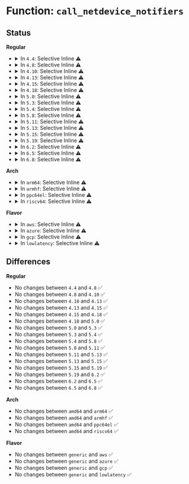 # Function: <code>call_netdevice_notifiers</code>

## Status
<b>Regular</b>
<ul>
<li>
<details>
<summary>In <code>4.4</code>: Selective Inline ⚠️</summary>

```c
int call_netdevice_notifiers(long unsigned int val, struct net_device *dev);
```

**Collision:** Unique Global

**Inline:** Selective

**Transformation:** False

**Instances:**

```
In net/core/dev.c (ffffffff817147f0)
Location: net/core/dev.c:1653
Inline: True
Inline callers:
  - net/core/dev.c:dev_set_mtu
  - net/core/dev.c:dev_set_mtu
  - net/core/dev.c:dev_set_mtu
  - net/core/dev.c:netdev_notify_peers
  - net/core/dev.c:__dev_close_many
  - net/core/dev.c:dev_close_many
  - net/core/dev.c:rollback_registered_many
  - net/core/dev.c:dev_change_name
  - net/core/dev.c:__dev_notify_flags
  - net/core/dev.c:__dev_notify_flags
  - net/core/dev.c:__dev_open
  - net/core/dev.c:netdev_change_features
  - net/core/dev.c:register_netdevice
  - net/core/dev.c:register_netdevice
  - net/core/dev.c:netdev_run_todo
  - net/core/dev.c:netdev_run_todo
  - net/core/dev.c:netdev_run_todo
Direct callers:
  - net/core/dev_addr_lists.c:dev_addr_add
  - net/core/dev_addr_lists.c:dev_addr_del
  - net/core/rtnetlink.c:do_setlink
  - net/core/dev_ioctl.c:dev_ifsioc
```
**Symbols:**

```
ffffffff817147f0-ffffffff8171482b: call_netdevice_notifiers (STB_GLOBAL)
```
</details>
</li>
<li>
<details>
<summary>In <code>4.8</code>: Selective Inline ⚠️</summary>

```c
int call_netdevice_notifiers(long unsigned int val, struct net_device *dev);
```

**Collision:** Unique Global

**Inline:** Selective

**Transformation:** False

**Instances:**

```
In net/core/dev.c (ffffffff817877a2)
Location: net/core/dev.c:1657
Inline: True
Inline callers:
  - net/core/dev.c:netdev_run_todo
  - net/core/dev.c:netdev_run_todo
  - net/core/dev.c:netdev_run_todo
  - net/core/dev.c:register_netdevice
  - net/core/dev.c:register_netdevice
  - net/core/dev.c:netdev_change_features
  - net/core/dev.c:rollback_registered_many
  - net/core/dev.c:dev_set_mtu
  - net/core/dev.c:dev_set_mtu
  - net/core/dev.c:dev_set_mtu
  - net/core/dev.c:__dev_notify_flags
  - net/core/dev.c:__dev_notify_flags
  - net/core/dev.c:dev_close_many
  - net/core/dev.c:__dev_close_many
  - net/core/dev.c:__dev_open
  - net/core/dev.c:netdev_notify_peers
  - net/core/dev.c:dev_change_name
Direct callers:
  - net/core/dev_addr_lists.c:dev_addr_del
  - net/core/dev_addr_lists.c:dev_addr_add
  - net/core/rtnetlink.c:do_setlink
  - net/core/rtnetlink.c:do_setlink
  - net/core/dev_ioctl.c:dev_ifsioc
  - net/core/net-sysfs.c:change_tx_queue_len
```
**Symbols:**

```
ffffffff8177c780-ffffffff8177c7bb: call_netdevice_notifiers (STB_GLOBAL)
```
</details>
</li>
<li>
<details>
<summary>In <code>4.10</code>: Selective Inline ⚠️</summary>

```c
int call_netdevice_notifiers(long unsigned int val, struct net_device *dev);
```

**Collision:** Unique Global

**Inline:** Selective

**Transformation:** False

**Instances:**

```
In net/core/dev.c (ffffffff817b4d62)
Location: net/core/dev.c:1656
Inline: True
Inline callers:
  - net/core/dev.c:netdev_run_todo
  - net/core/dev.c:netdev_run_todo
  - net/core/dev.c:netdev_run_todo
  - net/core/dev.c:register_netdevice
  - net/core/dev.c:register_netdevice
  - net/core/dev.c:netdev_change_features
  - net/core/dev.c:rollback_registered_many
  - net/core/dev.c:dev_set_mtu
  - net/core/dev.c:dev_set_mtu
  - net/core/dev.c:dev_set_mtu
  - net/core/dev.c:__dev_notify_flags
  - net/core/dev.c:__dev_notify_flags
  - net/core/dev.c:dev_close_many
  - net/core/dev.c:__dev_close_many
  - net/core/dev.c:__dev_open
  - net/core/dev.c:netdev_notify_peers
  - net/core/dev.c:dev_change_name
Direct callers:
  - net/core/dev_addr_lists.c:dev_addr_del
  - net/core/dev_addr_lists.c:dev_addr_add
  - net/core/rtnetlink.c:do_setlink
  - net/core/rtnetlink.c:do_setlink
  - net/core/dev_ioctl.c:dev_ifsioc
  - net/core/net-sysfs.c:change_tx_queue_len
```
**Symbols:**

```
ffffffff817a9ef0-ffffffff817a9f2b: call_netdevice_notifiers (STB_GLOBAL)
```
</details>
</li>
<li>
<details>
<summary>In <code>4.13</code>: Selective Inline ⚠️</summary>

```c
int call_netdevice_notifiers(long unsigned int val, struct net_device *dev);
```

**Collision:** Unique Global

**Inline:** Selective

**Transformation:** False

**Instances:**

```
In net/core/dev.c (ffffffff817d38f7)
Location: net/core/dev.c:1690
Inline: True
Inline callers:
  - net/core/dev.c:netdev_run_todo
  - net/core/dev.c:netdev_run_todo
  - net/core/dev.c:netdev_run_todo
  - net/core/dev.c:register_netdevice
  - net/core/dev.c:register_netdevice
  - net/core/dev.c:netdev_change_features
  - net/core/dev.c:rollback_registered_many
  - net/core/dev.c:dev_set_mtu
  - net/core/dev.c:dev_set_mtu
  - net/core/dev.c:dev_set_mtu
  - net/core/dev.c:__dev_notify_flags
  - net/core/dev.c:__dev_notify_flags
  - net/core/dev.c:dev_close_many
  - net/core/dev.c:__dev_close_many
  - net/core/dev.c:__dev_open
  - net/core/dev.c:netdev_notify_peers
  - net/core/dev.c:netdev_notify_peers
  - net/core/dev.c:dev_change_name
Direct callers:
  - net/core/dev_addr_lists.c:dev_addr_del
  - net/core/dev_addr_lists.c:dev_addr_add
  - net/core/rtnetlink.c:do_setlink
  - net/core/rtnetlink.c:do_setlink
  - net/core/dev_ioctl.c:dev_ifsioc
  - net/core/net-sysfs.c:change_tx_queue_len
```
**Symbols:**

```
ffffffff817c8540-ffffffff817c857b: call_netdevice_notifiers (STB_GLOBAL)
```
</details>
</li>
<li>
<details>
<summary>In <code>4.15</code>: Selective Inline ⚠️</summary>

```c
int call_netdevice_notifiers(long unsigned int val, struct net_device *dev);
```

**Collision:** Unique Global

**Inline:** Selective

**Transformation:** False

**Instances:**

```
In net/core/dev.c (ffffffff8184ddd0)
Location: net/core/dev.c:1703
Inline: True
Inline callers:
  - net/core/dev.c:netdev_run_todo
  - net/core/dev.c:netdev_run_todo
  - net/core/dev.c:netdev_run_todo
  - net/core/dev.c:register_netdevice
  - net/core/dev.c:register_netdevice
  - net/core/dev.c:netdev_change_features
  - net/core/dev.c:__netdev_update_features
  - net/core/dev.c:__netdev_update_features
  - net/core/dev.c:rollback_registered_many
  - net/core/dev.c:dev_set_mtu
  - net/core/dev.c:dev_set_mtu
  - net/core/dev.c:dev_set_mtu
  - net/core/dev.c:__dev_notify_flags
  - net/core/dev.c:__dev_notify_flags
  - net/core/dev.c:dev_close_many
  - net/core/dev.c:__dev_close_many
  - net/core/dev.c:__dev_open
  - net/core/dev.c:netdev_notify_peers
  - net/core/dev.c:netdev_notify_peers
  - net/core/dev.c:dev_change_name
Direct callers:
  - net/core/dev_addr_lists.c:dev_addr_del
  - net/core/dev_addr_lists.c:dev_addr_add
  - net/core/rtnetlink.c:do_setlink
  - net/core/rtnetlink.c:do_setlink
  - net/core/dev_ioctl.c:dev_ifsioc
  - net/core/dev_ioctl.c:dev_ifsioc
  - net/core/net-sysfs.c:change_tx_queue_len
```
**Symbols:**

```
ffffffff81842170-ffffffff818421b7: call_netdevice_notifiers (STB_GLOBAL)
```
</details>
</li>
<li>
<details>
<summary>In <code>4.18</code>: Selective Inline ⚠️</summary>

```c
int call_netdevice_notifiers(long unsigned int val, struct net_device *dev);
```

**Collision:** Unique Global

**Inline:** Selective

**Transformation:** False

**Instances:**

```
In net/core/dev.c (ffffffff8188fd7b)
Location: net/core/dev.c:1747
Inline: True
Inline callers:
  - net/core/dev.c:dev_change_net_namespace
  - net/core/dev.c:dev_change_net_namespace
  - net/core/dev.c:netdev_run_todo
  - net/core/dev.c:register_netdevice
  - net/core/dev.c:register_netdevice
  - net/core/dev.c:netdev_change_features
  - net/core/dev.c:__netdev_update_features
  - net/core/dev.c:__netdev_update_features
  - net/core/dev.c:__netdev_update_features
  - net/core/dev.c:__netdev_update_features
  - net/core/dev.c:__netdev_update_features
  - net/core/dev.c:__netdev_update_features
  - net/core/dev.c:rollback_registered_many
  - net/core/dev.c:dev_change_tx_queue_len
  - net/core/dev.c:dev_set_mtu
  - net/core/dev.c:dev_set_mtu
  - net/core/dev.c:dev_set_mtu
  - net/core/dev.c:__dev_notify_flags
  - net/core/dev.c:__dev_notify_flags
  - net/core/dev.c:dev_close_many
  - net/core/dev.c:__dev_close_many
  - net/core/dev.c:__dev_open
  - net/core/dev.c:netdev_notify_peers
  - net/core/dev.c:netdev_notify_peers
  - net/core/dev.c:dev_change_name
Direct callers:
  - net/core/dev_addr_lists.c:dev_addr_del
  - net/core/dev_addr_lists.c:dev_addr_add
  - net/core/rtnetlink.c:do_setlink
  - net/core/dev_ioctl.c:dev_ifsioc
```
**Symbols:**

```
ffffffff8188c580-ffffffff8188c5c7: call_netdevice_notifiers (STB_GLOBAL)
```
</details>
</li>
<li>
<details>
<summary>In <code>5.0</code>: Selective Inline ⚠️</summary>

```c
int call_netdevice_notifiers(long unsigned int val, struct net_device *dev);
```

**Collision:** Unique Global

**Inline:** Selective

**Transformation:** False

**Instances:**

```
In net/core/dev.c (ffffffff818b06e2)
Location: net/core/dev.c:1763
Inline: True
Inline callers:
  - net/core/dev.c:dev_change_net_namespace
  - net/core/dev.c:dev_change_net_namespace
  - net/core/dev.c:netdev_run_todo
  - net/core/dev.c:register_netdevice
  - net/core/dev.c:register_netdevice
  - net/core/dev.c:netdev_change_features
  - net/core/dev.c:__netdev_update_features
  - net/core/dev.c:__netdev_update_features
  - net/core/dev.c:__netdev_update_features
  - net/core/dev.c:__netdev_update_features
  - net/core/dev.c:__netdev_update_features
  - net/core/dev.c:__netdev_update_features
  - net/core/dev.c:rollback_registered_many
  - net/core/dev.c:dev_change_tx_queue_len
  - net/core/dev.c:dev_set_mtu_ext
  - net/core/dev.c:__dev_notify_flags
  - net/core/dev.c:__dev_notify_flags
  - net/core/dev.c:dev_close_many
  - net/core/dev.c:__dev_close_many
  - net/core/dev.c:netdev_notify_peers
  - net/core/dev.c:netdev_notify_peers
  - net/core/dev.c:dev_change_name
Direct callers:
  - net/core/dev_addr_lists.c:dev_addr_del
  - net/core/dev_addr_lists.c:dev_addr_add
  - net/core/rtnetlink.c:do_setlink
  - net/core/dev_ioctl.c:dev_ifsioc
```
**Symbols:**

```
ffffffff818ad760-ffffffff818ad7a7: call_netdevice_notifiers (STB_GLOBAL)
```
</details>
</li>
<li>
<details>
<summary>In <code>5.3</code>: Selective Inline ⚠️</summary>

```c
int call_netdevice_notifiers(long unsigned int val, struct net_device *dev);
```

**Collision:** Unique Global

**Inline:** Selective

**Transformation:** False

**Instances:**

```
In net/core/dev.c (ffffffff818fd438)
Location: net/core/dev.c:1773
Inline: True
Inline callers:
  - net/core/dev.c:dev_change_net_namespace
  - net/core/dev.c:dev_change_net_namespace
  - net/core/dev.c:netdev_run_todo
  - net/core/dev.c:register_netdevice
  - net/core/dev.c:register_netdevice
  - net/core/dev.c:netdev_change_features
  - net/core/dev.c:__netdev_update_features
  - net/core/dev.c:__netdev_update_features
  - net/core/dev.c:__netdev_update_features
  - net/core/dev.c:__netdev_update_features
  - net/core/dev.c:__netdev_update_features
  - net/core/dev.c:__netdev_update_features
  - net/core/dev.c:rollback_registered_many
  - net/core/dev.c:dev_change_tx_queue_len
  - net/core/dev.c:dev_set_mtu_ext
  - net/core/dev.c:__dev_notify_flags
  - net/core/dev.c:__dev_notify_flags
  - net/core/dev.c:dev_close_many
  - net/core/dev.c:__dev_close_many
  - net/core/dev.c:netdev_notify_peers
  - net/core/dev.c:netdev_notify_peers
  - net/core/dev.c:dev_change_name
Direct callers:
  - net/core/dev_addr_lists.c:dev_addr_del
  - net/core/dev_addr_lists.c:dev_addr_add
  - net/core/rtnetlink.c:do_setlink
  - net/core/dev_ioctl.c:dev_ifsioc
```
**Symbols:**

```
ffffffff818f9070-ffffffff818f90b7: call_netdevice_notifiers (STB_GLOBAL)
```
</details>
</li>
<li>
<details>
<summary>In <code>5.4</code>: Selective Inline ⚠️</summary>

```c
int call_netdevice_notifiers(long unsigned int val, struct net_device *dev);
```

**Collision:** Unique Global

**Inline:** Selective

**Transformation:** False

**Instances:**

```
In net/core/dev.c (ffffffff8192fa53)
Location: net/core/dev.c:1691
Inline: True
Inline callers:
  - net/core/dev.c:dev_change_net_namespace
  - net/core/dev.c:dev_change_net_namespace
  - net/core/dev.c:netdev_run_todo
  - net/core/dev.c:register_netdevice
  - net/core/dev.c:register_netdevice
  - net/core/dev.c:netdev_change_features
  - net/core/dev.c:__netdev_update_features
  - net/core/dev.c:__netdev_update_features
  - net/core/dev.c:__netdev_update_features
  - net/core/dev.c:__netdev_update_features
  - net/core/dev.c:__netdev_update_features
  - net/core/dev.c:__netdev_update_features
  - net/core/dev.c:rollback_registered_many
  - net/core/dev.c:dev_change_tx_queue_len
  - net/core/dev.c:dev_set_mtu_ext
  - net/core/dev.c:__dev_notify_flags
  - net/core/dev.c:__dev_notify_flags
  - net/core/dev.c:dev_close_many
  - net/core/dev.c:__dev_close_many
  - net/core/dev.c:netdev_notify_peers
  - net/core/dev.c:netdev_notify_peers
  - net/core/dev.c:dev_change_name
Direct callers:
  - net/core/dev_addr_lists.c:dev_addr_del
  - net/core/rtnetlink.c:do_setlink
  - net/core/dev_ioctl.c:dev_ifsioc
```
**Symbols:**

```
ffffffff8192b1d0-ffffffff8192b217: call_netdevice_notifiers (STB_GLOBAL)
```
</details>
</li>
<li>
<details>
<summary>In <code>5.8</code>: Selective Inline ⚠️</summary>

```c
int call_netdevice_notifiers(long unsigned int val, struct net_device *dev);
```

**Collision:** Unique Global

**Inline:** Selective

**Transformation:** False

**Instances:**

```
In net/core/dev.c (ffffffff81a04bf1)
Location: net/core/dev.c:2051
Inline: True
Inline callers:
  - net/core/dev.c:dev_change_net_namespace
  - net/core/dev.c:dev_change_net_namespace
  - net/core/dev.c:netdev_wait_allrefs
  - net/core/dev.c:register_netdevice
  - net/core/dev.c:register_netdevice
  - net/core/dev.c:netdev_change_features
  - net/core/dev.c:__netdev_update_features
  - net/core/dev.c:__netdev_update_features
  - net/core/dev.c:__netdev_update_features
  - net/core/dev.c:__netdev_update_features
  - net/core/dev.c:__netdev_update_features
  - net/core/dev.c:__netdev_update_features
  - net/core/dev.c:netdev_sync_lower_features
  - net/core/dev.c:rollback_registered_many
  - net/core/dev.c:dev_set_mac_address
  - net/core/dev.c:dev_change_tx_queue_len
  - net/core/dev.c:dev_set_mtu_ext
  - net/core/dev.c:__dev_notify_flags
  - net/core/dev.c:__dev_notify_flags
  - net/core/dev.c:generic_xdp_install
  - net/core/dev.c:dev_disable_lro
  - net/core/dev.c:dev_close_many
  - net/core/dev.c:__dev_close_many
  - net/core/dev.c:netdev_notify_peers
  - net/core/dev.c:netdev_notify_peers
  - net/core/dev.c:dev_change_name
Direct callers:
  - net/core/dev_addr_lists.c:dev_addr_del
  - net/core/dev_addr_lists.c:dev_addr_add
  - net/core/rtnetlink.c:do_setlink
  - net/core/dev_ioctl.c:dev_ifsioc
```
**Symbols:**

```
ffffffff819feeb0-ffffffff819feef7: call_netdevice_notifiers (STB_GLOBAL)
```
</details>
</li>
<li>
<details>
<summary>In <code>5.11</code>: Selective Inline ⚠️</summary>

```c
int call_netdevice_notifiers(long unsigned int val, struct net_device *dev);
```

**Collision:** Unique Global

**Inline:** Selective

**Transformation:** False

**Instances:**

```
In net/core/dev.c (ffffffff81a05211)
Location: net/core/dev.c:2076
Inline: True
Inline callers:
  - net/core/dev.c:dev_change_net_namespace
  - net/core/dev.c:dev_change_net_namespace
  - net/core/dev.c:netdev_wait_allrefs
  - net/core/dev.c:register_netdevice
  - net/core/dev.c:register_netdevice
  - net/core/dev.c:netdev_change_features
  - net/core/dev.c:__netdev_update_features
  - net/core/dev.c:__netdev_update_features
  - net/core/dev.c:__netdev_update_features
  - net/core/dev.c:__netdev_update_features
  - net/core/dev.c:__netdev_update_features
  - net/core/dev.c:__netdev_update_features
  - net/core/dev.c:netdev_sync_lower_features
  - net/core/dev.c:rollback_registered_many
  - net/core/dev.c:dev_set_mac_address
  - net/core/dev.c:dev_change_tx_queue_len
  - net/core/dev.c:dev_set_mtu_ext
  - net/core/dev.c:__dev_notify_flags
  - net/core/dev.c:__dev_notify_flags
  - net/core/dev.c:generic_xdp_install
  - net/core/dev.c:dev_disable_lro
  - net/core/dev.c:dev_close_many
  - net/core/dev.c:__dev_close_many
  - net/core/dev.c:__netdev_notify_peers
  - net/core/dev.c:__netdev_notify_peers
  - net/core/dev.c:dev_change_name
Direct callers:
  - net/core/dev_addr_lists.c:dev_addr_del
  - net/core/dev_addr_lists.c:dev_addr_add
  - net/core/rtnetlink.c:do_setlink
  - net/core/dev_ioctl.c:dev_ifsioc
```
**Symbols:**

```
ffffffff819feb60-ffffffff819feba7: call_netdevice_notifiers (STB_GLOBAL)
```
</details>
</li>
<li>
<details>
<summary>In <code>5.13</code>: Selective Inline ⚠️</summary>

```c
int call_netdevice_notifiers(long unsigned int val, struct net_device *dev);
```

**Collision:** Unique Global

**Inline:** Selective

**Transformation:** False

**Instances:**

```
In net/core/dev.c (ffffffff819ed4bd)
Location: net/core/dev.c:2145
Inline: True
Inline callers:
  - net/core/dev.c:__dev_change_net_namespace
  - net/core/dev.c:__dev_change_net_namespace
  - net/core/dev.c:unregister_netdevice_many
  - net/core/dev.c:netdev_run_todo
  - net/core/dev.c:register_netdevice
  - net/core/dev.c:register_netdevice
  - net/core/dev.c:netdev_change_features
  - net/core/dev.c:__netdev_update_features
  - net/core/dev.c:__netdev_update_features
  - net/core/dev.c:__netdev_update_features
  - net/core/dev.c:__netdev_update_features
  - net/core/dev.c:__netdev_update_features
  - net/core/dev.c:__netdev_update_features
  - net/core/dev.c:__netdev_update_features
  - net/core/dev.c:dev_set_mac_address
  - net/core/dev.c:dev_change_tx_queue_len
  - net/core/dev.c:dev_set_mtu_ext
  - net/core/dev.c:__dev_notify_flags
  - net/core/dev.c:__dev_notify_flags
  - net/core/dev.c:generic_xdp_install
  - net/core/dev.c:dev_disable_lro
  - net/core/dev.c:dev_close_many
  - net/core/dev.c:__dev_close_many
  - net/core/dev.c:__netdev_notify_peers
  - net/core/dev.c:__netdev_notify_peers
  - net/core/dev.c:dev_change_name
Direct callers:
  - drivers/net/tun.c:__tun_chr_ioctl
  - drivers/net/tun.c:__tun_chr_ioctl
  - net/core/dev_addr_lists.c:dev_addr_del
  - net/core/dev_addr_lists.c:dev_addr_add
  - net/core/rtnetlink.c:do_setlink
  - net/core/dev_ioctl.c:dev_ifsioc
```
**Symbols:**

```
ffffffff819e5400-ffffffff819e5447: call_netdevice_notifiers (STB_GLOBAL)
```
</details>
</li>
<li>
<details>
<summary>In <code>5.15</code>: Selective Inline ⚠️</summary>

```c
int call_netdevice_notifiers(long unsigned int val, struct net_device *dev);
```

**Collision:** Unique Global

**Inline:** Selective

**Transformation:** False

**Instances:**

```
In net/core/dev.c (ffffffff81a9e6dd)
Location: net/core/dev.c:2020
Inline: True
Inline callers:
  - net/core/dev.c:__dev_change_net_namespace
  - net/core/dev.c:__dev_change_net_namespace
  - net/core/dev.c:unregister_netdevice_many
  - net/core/dev.c:netdev_run_todo
  - net/core/dev.c:register_netdevice
  - net/core/dev.c:register_netdevice
  - net/core/dev.c:netdev_change_features
  - net/core/dev.c:__netdev_update_features
  - net/core/dev.c:__netdev_update_features
  - net/core/dev.c:__netdev_update_features
  - net/core/dev.c:__netdev_update_features
  - net/core/dev.c:__netdev_update_features
  - net/core/dev.c:__netdev_update_features
  - net/core/dev.c:__netdev_update_features
  - net/core/dev.c:dev_set_mac_address
  - net/core/dev.c:dev_change_tx_queue_len
  - net/core/dev.c:dev_set_mtu_ext
  - net/core/dev.c:__dev_notify_flags
  - net/core/dev.c:__dev_notify_flags
  - net/core/dev.c:generic_xdp_install
  - net/core/dev.c:dev_disable_lro
  - net/core/dev.c:dev_close_many
  - net/core/dev.c:__dev_close_many
  - net/core/dev.c:__netdev_notify_peers
  - net/core/dev.c:__netdev_notify_peers
  - net/core/dev.c:dev_change_name
Direct callers:
  - drivers/net/tun.c:__tun_chr_ioctl
  - drivers/net/tun.c:__tun_chr_ioctl
  - net/core/dev_addr_lists.c:dev_addr_del
  - net/core/dev_addr_lists.c:dev_addr_add
  - net/core/rtnetlink.c:do_setlink
  - net/core/dev_ioctl.c:dev_ifsioc
```
**Symbols:**

```
ffffffff81a97130-ffffffff81a97177: call_netdevice_notifiers (STB_GLOBAL)
```
</details>
</li>
<li>
<details>
<summary>In <code>5.19</code>: Selective Inline ⚠️</summary>

```c
int call_netdevice_notifiers(long unsigned int val, struct net_device *dev);
```

**Collision:** Unique Global

**Inline:** Selective

**Transformation:** False

**Instances:**

```
In net/core/dev.c (ffffffff81c173bb)
Location: net/core/dev.c:1995
Inline: True
Inline callers:
  - net/core/dev.c:__dev_change_net_namespace
  - net/core/dev.c:__dev_change_net_namespace
  - net/core/dev.c:unregister_netdevice_many
  - net/core/dev.c:netdev_wait_allrefs_any
  - net/core/dev.c:register_netdevice
  - net/core/dev.c:register_netdevice
  - net/core/dev.c:netdev_change_features
  - net/core/dev.c:__netdev_update_features
  - net/core/dev.c:__netdev_update_features
  - net/core/dev.c:__netdev_update_features
  - net/core/dev.c:__netdev_update_features
  - net/core/dev.c:__netdev_update_features
  - net/core/dev.c:__netdev_update_features
  - net/core/dev.c:__netdev_update_features
  - net/core/dev.c:dev_set_mac_address
  - net/core/dev.c:dev_change_tx_queue_len
  - net/core/dev.c:dev_set_mtu_ext
  - net/core/dev.c:__dev_notify_flags
  - net/core/dev.c:__dev_notify_flags
  - net/core/dev.c:generic_xdp_install
  - net/core/dev.c:dev_disable_lro
  - net/core/dev.c:dev_close_many
  - net/core/dev.c:__dev_close_many
  - net/core/dev.c:__netdev_notify_peers
  - net/core/dev.c:__netdev_notify_peers
  - net/core/dev.c:dev_change_name
Direct callers:
  - drivers/net/tun.c:__tun_chr_ioctl
  - drivers/net/tun.c:__tun_chr_ioctl
  - net/core/dev_addr_lists.c:dev_addr_del
  - net/core/dev_addr_lists.c:dev_addr_add
  - net/core/rtnetlink.c:do_setlink
  - net/core/dev_ioctl.c:dev_ifsioc
```
**Symbols:**

```
ffffffff81c0e060-ffffffff81c0e0b1: call_netdevice_notifiers (STB_GLOBAL)
```
</details>
</li>
<li>
<details>
<summary>In <code>6.2</code>: Selective Inline ⚠️</summary>

```c
int call_netdevice_notifiers(long unsigned int val, struct net_device *dev);
```

**Collision:** Unique Global

**Inline:** Selective

**Transformation:** False

**Instances:**

```
In net/core/dev.c (ffffffff81dc83bb)
Location: net/core/dev.c:1986
Inline: True
Inline callers:
  - net/core/dev.c:__dev_change_net_namespace
  - net/core/dev.c:__dev_change_net_namespace
  - net/core/dev.c:unregister_netdevice_many_notify
  - net/core/dev.c:unregister_netdevice_many_notify
  - net/core/dev.c:netdev_wait_allrefs_any
  - net/core/dev.c:register_netdevice
  - net/core/dev.c:register_netdevice
  - net/core/dev.c:register_netdevice
  - net/core/dev.c:netdev_change_features
  - net/core/dev.c:__netdev_update_features
  - net/core/dev.c:__netdev_update_features
  - net/core/dev.c:__netdev_update_features
  - net/core/dev.c:__netdev_update_features
  - net/core/dev.c:__netdev_update_features
  - net/core/dev.c:__netdev_update_features
  - net/core/dev.c:__netdev_update_features
  - net/core/dev.c:dev_set_mac_address
  - net/core/dev.c:dev_change_tx_queue_len
  - net/core/dev.c:dev_set_mtu_ext
  - net/core/dev.c:__dev_notify_flags
  - net/core/dev.c:__dev_notify_flags
  - net/core/dev.c:generic_xdp_install
  - net/core/dev.c:dev_disable_lro
  - net/core/dev.c:dev_close_many
  - net/core/dev.c:__dev_close_many
  - net/core/dev.c:__netdev_notify_peers
  - net/core/dev.c:__netdev_notify_peers
  - net/core/dev.c:dev_change_name
Direct callers:
  - drivers/net/tun.c:__tun_chr_ioctl
  - drivers/net/tun.c:__tun_chr_ioctl
  - net/core/dev_addr_lists.c:dev_addr_del
  - net/core/dev_addr_lists.c:dev_addr_add
  - net/core/rtnetlink.c:do_setlink
  - net/core/dev_ioctl.c:dev_ifsioc
```
**Symbols:**

```
ffffffff81dbe000-ffffffff81dbe051: call_netdevice_notifiers (STB_GLOBAL)
```
</details>
</li>
<li>
<details>
<summary>In <code>6.5</code>: Selective Inline ⚠️</summary>

```c
int call_netdevice_notifiers(long unsigned int val, struct net_device *dev);
```

**Collision:** Unique Global

**Inline:** Selective

**Transformation:** False

**Instances:**

```
In net/core/dev.c (ffffffff81e38770)
Location: net/core/dev.c:2012
Inline: True
Inline callers:
  - net/core/dev.c:__dev_change_net_namespace
  - net/core/dev.c:__dev_change_net_namespace
  - net/core/dev.c:unregister_netdevice_many_notify
  - net/core/dev.c:unregister_netdevice_many_notify
  - net/core/dev.c:netdev_wait_allrefs_any
  - net/core/dev.c:register_netdevice
  - net/core/dev.c:register_netdevice
  - net/core/dev.c:register_netdevice
  - net/core/dev.c:netdev_change_features
  - net/core/dev.c:__netdev_update_features
  - net/core/dev.c:__netdev_update_features
  - net/core/dev.c:__netdev_update_features
  - net/core/dev.c:__netdev_update_features
  - net/core/dev.c:__netdev_update_features
  - net/core/dev.c:__netdev_update_features
  - net/core/dev.c:__netdev_update_features
  - net/core/dev.c:dev_set_mac_address
  - net/core/dev.c:dev_change_tx_queue_len
  - net/core/dev.c:dev_set_mtu_ext
  - net/core/dev.c:__dev_notify_flags
  - net/core/dev.c:__dev_notify_flags
  - net/core/dev.c:generic_xdp_install
  - net/core/dev.c:dev_disable_lro
  - net/core/dev.c:dev_close_many
  - net/core/dev.c:__dev_close_many
  - net/core/dev.c:__netdev_notify_peers
  - net/core/dev.c:__netdev_notify_peers
  - net/core/dev.c:dev_change_name
Direct callers:
  - drivers/net/tun.c:__tun_chr_ioctl
  - drivers/net/tun.c:__tun_chr_ioctl
  - drivers/net/net_failover.c:net_failover_slave_register
  - drivers/net/net_failover.c:net_failover_slave_register
  - net/core/dev_addr_lists.c:dev_addr_del
  - net/core/dev_addr_lists.c:dev_addr_add
  - net/core/rtnetlink.c:do_setlink
  - net/core/dev_ioctl.c:dev_ifsioc
  - net/core/xdp.c:xdp_features_clear_redirect_target
  - net/core/xdp.c:xdp_features_set_redirect_target
```
**Symbols:**

```
ffffffff81e37ee0-ffffffff81e37f31: call_netdevice_notifiers (STB_GLOBAL)
```
</details>
</li>
<li>
<details>
<summary>In <code>6.8</code>: Selective Inline ⚠️</summary>

```c
int call_netdevice_notifiers(long unsigned int val, struct net_device *dev);
```

**Collision:** Unique Global

**Inline:** Selective

**Transformation:** False

**Instances:**

```
In net/core/dev.c (ffffffff81ef688b)
Location: net/core/dev.c:2016
Inline: True
Inline callers:
  - net/core/dev.c:__dev_change_net_namespace
  - net/core/dev.c:__dev_change_net_namespace
  - net/core/dev.c:unregister_netdevice_many_notify
  - net/core/dev.c:unregister_netdevice_many_notify
  - net/core/dev.c:netdev_wait_allrefs_any
  - net/core/dev.c:register_netdevice
  - net/core/dev.c:register_netdevice
  - net/core/dev.c:register_netdevice
  - net/core/dev.c:netdev_change_features
  - net/core/dev.c:__netdev_update_features
  - net/core/dev.c:__netdev_update_features
  - net/core/dev.c:__netdev_update_features
  - net/core/dev.c:__netdev_update_features
  - net/core/dev.c:__netdev_update_features
  - net/core/dev.c:__netdev_update_features
  - net/core/dev.c:__netdev_update_features
  - net/core/dev.c:dev_set_mac_address
  - net/core/dev.c:dev_change_tx_queue_len
  - net/core/dev.c:dev_set_mtu_ext
  - net/core/dev.c:__dev_notify_flags
  - net/core/dev.c:__dev_notify_flags
  - net/core/dev.c:generic_xdp_install
  - net/core/dev.c:dev_disable_lro
  - net/core/dev.c:dev_close_many
  - net/core/dev.c:__dev_close_many
  - net/core/dev.c:__netdev_notify_peers
  - net/core/dev.c:__netdev_notify_peers
  - net/core/dev.c:dev_change_name
Direct callers:
  - drivers/net/tun.c:__tun_chr_ioctl
  - drivers/net/tun.c:__tun_chr_ioctl
  - drivers/net/net_failover.c:net_failover_slave_register
  - drivers/net/net_failover.c:net_failover_slave_register
  - net/core/dev_addr_lists.c:dev_addr_del
  - net/core/dev_addr_lists.c:dev_addr_add
  - net/core/rtnetlink.c:do_setlink
  - net/core/dev_ioctl.c:dev_ifsioc
  - net/core/xdp.c:xdp_features_clear_redirect_target
  - net/core/xdp.c:xdp_features_set_redirect_target
```
**Symbols:**

```
ffffffff81ef5f30-ffffffff81ef5f81: call_netdevice_notifiers (STB_GLOBAL)
```
</details>
</li>
</ul>
<b>Arch</b>
<ul>
<li>
<details>
<summary>In <code>arm64</code>: Selective Inline ⚠️</summary>

```c
int call_netdevice_notifiers(long unsigned int val, struct net_device *dev);
```

**Collision:** Unique Global

**Inline:** Selective

**Transformation:** False

**Instances:**

```
In net/core/dev.c (ffff800010bccf40)
Location: net/core/dev.c:1691
Inline: True
Inline callers:
  - net/core/dev.c:dev_change_net_namespace
  - net/core/dev.c:dev_change_net_namespace
  - net/core/dev.c:netdev_run_todo
  - net/core/dev.c:register_netdevice
  - net/core/dev.c:register_netdevice
  - net/core/dev.c:netdev_change_features
  - net/core/dev.c:__netdev_update_features
  - net/core/dev.c:__netdev_update_features
  - net/core/dev.c:__netdev_update_features
  - net/core/dev.c:__netdev_update_features
  - net/core/dev.c:__netdev_update_features
  - net/core/dev.c:__netdev_update_features
  - net/core/dev.c:rollback_registered_many
  - net/core/dev.c:dev_change_tx_queue_len
  - net/core/dev.c:dev_set_mtu_ext
  - net/core/dev.c:__dev_notify_flags
  - net/core/dev.c:__dev_notify_flags
  - net/core/dev.c:dev_close_many
  - net/core/dev.c:__dev_close_many
  - net/core/dev.c:netdev_notify_peers
  - net/core/dev.c:netdev_notify_peers
  - net/core/dev.c:dev_change_name
Direct callers:
  - net/core/dev_addr_lists.c:dev_addr_del
  - net/core/rtnetlink.c:do_setlink
  - net/core/dev_ioctl.c:dev_ifsioc
```
**Symbols:**

```
ffff800010bc7af0-ffff800010bc7b54: call_netdevice_notifiers (STB_GLOBAL)
```
</details>
</li>
<li>
<details>
<summary>In <code>armhf</code>: Selective Inline ⚠️</summary>

```c
int call_netdevice_notifiers(long unsigned int val, struct net_device *dev);
```

**Collision:** Unique Global

**Inline:** Selective

**Transformation:** False

**Instances:**

```
In net/core/dev.c (c0ce8974)
Location: net/core/dev.c:1691
Inline: True
Inline callers:
  - net/core/dev.c:dev_change_net_namespace
  - net/core/dev.c:dev_change_net_namespace
  - net/core/dev.c:netdev_run_todo
  - net/core/dev.c:register_netdevice
  - net/core/dev.c:register_netdevice
  - net/core/dev.c:netdev_change_features
  - net/core/dev.c:__netdev_update_features
  - net/core/dev.c:__netdev_update_features
  - net/core/dev.c:__netdev_update_features
  - net/core/dev.c:__netdev_update_features
  - net/core/dev.c:__netdev_update_features
  - net/core/dev.c:__netdev_update_features
  - net/core/dev.c:rollback_registered_many
  - net/core/dev.c:dev_change_tx_queue_len
  - net/core/dev.c:dev_set_mtu_ext
  - net/core/dev.c:__dev_notify_flags
  - net/core/dev.c:__dev_notify_flags
  - net/core/dev.c:dev_close_many
  - net/core/dev.c:__dev_close_many
  - net/core/dev.c:netdev_notify_peers
  - net/core/dev.c:netdev_notify_peers
  - net/core/dev.c:dev_change_name
Direct callers:
  - net/core/dev_addr_lists.c:dev_addr_del
  - net/core/rtnetlink.c:do_setlink
  - net/core/dev_ioctl.c:dev_ifsioc
```
**Symbols:**

```
c0ce3148-c0ce31b0: call_netdevice_notifiers (STB_GLOBAL)
```
</details>
</li>
<li>
<details>
<summary>In <code>ppc64el</code>: Selective Inline ⚠️</summary>

```c
int call_netdevice_notifiers(long unsigned int val, struct net_device *dev);
```

**Collision:** Unique Global

**Inline:** Selective

**Transformation:** False

**Instances:**

```
In net/core/dev.c (c000000000caad08)
Location: net/core/dev.c:1691
Inline: True
Inline callers:
  - net/core/dev.c:dev_change_net_namespace
  - net/core/dev.c:dev_change_net_namespace
  - net/core/dev.c:netdev_run_todo
  - net/core/dev.c:register_netdevice
  - net/core/dev.c:register_netdevice
  - net/core/dev.c:netdev_change_features
  - net/core/dev.c:__netdev_update_features
  - net/core/dev.c:__netdev_update_features
  - net/core/dev.c:__netdev_update_features
  - net/core/dev.c:__netdev_update_features
  - net/core/dev.c:__netdev_update_features
  - net/core/dev.c:__netdev_update_features
  - net/core/dev.c:rollback_registered_many
  - net/core/dev.c:dev_change_tx_queue_len
  - net/core/dev.c:dev_set_mtu_ext
  - net/core/dev.c:__dev_notify_flags
  - net/core/dev.c:__dev_notify_flags
  - net/core/dev.c:dev_close_many
  - net/core/dev.c:__dev_close_many
  - net/core/dev.c:netdev_notify_peers
  - net/core/dev.c:netdev_notify_peers
  - net/core/dev.c:dev_change_name
Direct callers:
  - net/core/dev_addr_lists.c:dev_addr_del
  - net/core/rtnetlink.c:do_setlink
  - net/core/dev_ioctl.c:dev_ifsioc
```
**Symbols:**

```
c000000000ca32f0-c000000000ca335c: call_netdevice_notifiers (STB_GLOBAL)
```
</details>
</li>
<li>
<details>
<summary>In <code>riscv64</code>: Selective Inline ⚠️</summary>

```c
int call_netdevice_notifiers(long unsigned int val, struct net_device *dev);
```

**Collision:** Unique Global

**Inline:** Selective

**Transformation:** False

**Instances:**

```
In net/core/dev.c (ffffffe00075764a)
Location: net/core/dev.c:1691
Inline: True
Inline callers:
  - net/core/dev.c:dev_change_net_namespace
  - net/core/dev.c:dev_change_net_namespace
  - net/core/dev.c:netdev_run_todo
  - net/core/dev.c:register_netdevice
  - net/core/dev.c:register_netdevice
  - net/core/dev.c:netdev_change_features
  - net/core/dev.c:__netdev_update_features
  - net/core/dev.c:__netdev_update_features
  - net/core/dev.c:__netdev_update_features
  - net/core/dev.c:__netdev_update_features
  - net/core/dev.c:__netdev_update_features
  - net/core/dev.c:__netdev_update_features
  - net/core/dev.c:rollback_registered_many
  - net/core/dev.c:dev_change_tx_queue_len
  - net/core/dev.c:dev_set_mtu_ext
  - net/core/dev.c:__dev_notify_flags
  - net/core/dev.c:__dev_notify_flags
  - net/core/dev.c:dev_close_many
  - net/core/dev.c:__dev_close_many
  - net/core/dev.c:netdev_notify_peers
  - net/core/dev.c:netdev_notify_peers
  - net/core/dev.c:dev_change_name
Direct callers:
  - net/core/dev_addr_lists.c:dev_addr_del
  - net/core/rtnetlink.c:do_setlink
  - net/core/dev_ioctl.c:dev_ifsioc
```
**Symbols:**

```
ffffffe000754086-ffffffe0007540c2: call_netdevice_notifiers (STB_GLOBAL)
```
</details>
</li>
</ul>
<b>Flavor</b>
<ul>
<li>
<details>
<summary>In <code>aws</code>: Selective Inline ⚠️</summary>

```c
int call_netdevice_notifiers(long unsigned int val, struct net_device *dev);
```

**Collision:** Unique Global

**Inline:** Selective

**Transformation:** False

**Instances:**

```
In net/core/dev.c (ffffffff818cfa53)
Location: net/core/dev.c:1691
Inline: True
Inline callers:
  - net/core/dev.c:dev_change_net_namespace
  - net/core/dev.c:dev_change_net_namespace
  - net/core/dev.c:netdev_run_todo
  - net/core/dev.c:register_netdevice
  - net/core/dev.c:register_netdevice
  - net/core/dev.c:netdev_change_features
  - net/core/dev.c:__netdev_update_features
  - net/core/dev.c:__netdev_update_features
  - net/core/dev.c:__netdev_update_features
  - net/core/dev.c:__netdev_update_features
  - net/core/dev.c:__netdev_update_features
  - net/core/dev.c:__netdev_update_features
  - net/core/dev.c:rollback_registered_many
  - net/core/dev.c:dev_change_tx_queue_len
  - net/core/dev.c:dev_set_mtu_ext
  - net/core/dev.c:__dev_notify_flags
  - net/core/dev.c:__dev_notify_flags
  - net/core/dev.c:dev_close_many
  - net/core/dev.c:__dev_close_many
  - net/core/dev.c:netdev_notify_peers
  - net/core/dev.c:netdev_notify_peers
  - net/core/dev.c:dev_change_name
Direct callers:
  - net/core/dev_addr_lists.c:dev_addr_del
  - net/core/rtnetlink.c:do_setlink
  - net/core/dev_ioctl.c:dev_ifsioc
```
**Symbols:**

```
ffffffff818cb1d0-ffffffff818cb217: call_netdevice_notifiers (STB_GLOBAL)
```
</details>
</li>
<li>
<details>
<summary>In <code>azure</code>: Selective Inline ⚠️</summary>

```c
int call_netdevice_notifiers(long unsigned int val, struct net_device *dev);
```

**Collision:** Unique Global

**Inline:** Selective

**Transformation:** False

**Instances:**

```
In net/core/dev.c (ffffffff81889b73)
Location: net/core/dev.c:1691
Inline: True
Inline callers:
  - net/core/dev.c:dev_change_net_namespace
  - net/core/dev.c:dev_change_net_namespace
  - net/core/dev.c:netdev_run_todo
  - net/core/dev.c:register_netdevice
  - net/core/dev.c:register_netdevice
  - net/core/dev.c:netdev_change_features
  - net/core/dev.c:__netdev_update_features
  - net/core/dev.c:__netdev_update_features
  - net/core/dev.c:__netdev_update_features
  - net/core/dev.c:__netdev_update_features
  - net/core/dev.c:__netdev_update_features
  - net/core/dev.c:__netdev_update_features
  - net/core/dev.c:rollback_registered_many
  - net/core/dev.c:dev_change_tx_queue_len
  - net/core/dev.c:dev_set_mtu_ext
  - net/core/dev.c:__dev_notify_flags
  - net/core/dev.c:__dev_notify_flags
  - net/core/dev.c:dev_close_many
  - net/core/dev.c:__dev_close_many
  - net/core/dev.c:netdev_notify_peers
  - net/core/dev.c:netdev_notify_peers
  - net/core/dev.c:dev_change_name
Direct callers:
  - net/core/dev_addr_lists.c:dev_addr_del
  - net/core/rtnetlink.c:do_setlink
  - net/core/dev_ioctl.c:dev_ifsioc
```
**Symbols:**

```
ffffffff81885110-ffffffff81885157: call_netdevice_notifiers (STB_GLOBAL)
```
</details>
</li>
<li>
<details>
<summary>In <code>gcp</code>: Selective Inline ⚠️</summary>

```c
int call_netdevice_notifiers(long unsigned int val, struct net_device *dev);
```

**Collision:** Unique Global

**Inline:** Selective

**Transformation:** False

**Instances:**

```
In net/core/dev.c (ffffffff81920a53)
Location: net/core/dev.c:1691
Inline: True
Inline callers:
  - net/core/dev.c:dev_change_net_namespace
  - net/core/dev.c:dev_change_net_namespace
  - net/core/dev.c:netdev_run_todo
  - net/core/dev.c:register_netdevice
  - net/core/dev.c:register_netdevice
  - net/core/dev.c:netdev_change_features
  - net/core/dev.c:__netdev_update_features
  - net/core/dev.c:__netdev_update_features
  - net/core/dev.c:__netdev_update_features
  - net/core/dev.c:__netdev_update_features
  - net/core/dev.c:__netdev_update_features
  - net/core/dev.c:__netdev_update_features
  - net/core/dev.c:rollback_registered_many
  - net/core/dev.c:dev_change_tx_queue_len
  - net/core/dev.c:dev_set_mtu_ext
  - net/core/dev.c:__dev_notify_flags
  - net/core/dev.c:__dev_notify_flags
  - net/core/dev.c:dev_close_many
  - net/core/dev.c:__dev_close_many
  - net/core/dev.c:netdev_notify_peers
  - net/core/dev.c:netdev_notify_peers
  - net/core/dev.c:dev_change_name
Direct callers:
  - net/core/dev_addr_lists.c:dev_addr_del
  - net/core/rtnetlink.c:do_setlink
  - net/core/dev_ioctl.c:dev_ifsioc
```
**Symbols:**

```
ffffffff8191c1d0-ffffffff8191c217: call_netdevice_notifiers (STB_GLOBAL)
```
</details>
</li>
<li>
<details>
<summary>In <code>lowlatency</code>: Selective Inline ⚠️</summary>

```c
int call_netdevice_notifiers(long unsigned int val, struct net_device *dev);
```

**Collision:** Unique Global

**Inline:** Selective

**Transformation:** False

**Instances:**

```
In net/core/dev.c (ffffffff819427e3)
Location: net/core/dev.c:1691
Inline: True
Inline callers:
  - net/core/dev.c:dev_change_net_namespace
  - net/core/dev.c:dev_change_net_namespace
  - net/core/dev.c:netdev_run_todo
  - net/core/dev.c:register_netdevice
  - net/core/dev.c:register_netdevice
  - net/core/dev.c:netdev_change_features
  - net/core/dev.c:__netdev_update_features
  - net/core/dev.c:__netdev_update_features
  - net/core/dev.c:__netdev_update_features
  - net/core/dev.c:__netdev_update_features
  - net/core/dev.c:__netdev_update_features
  - net/core/dev.c:__netdev_update_features
  - net/core/dev.c:rollback_registered_many
  - net/core/dev.c:dev_change_tx_queue_len
  - net/core/dev.c:dev_set_mtu_ext
  - net/core/dev.c:__dev_notify_flags
  - net/core/dev.c:__dev_notify_flags
  - net/core/dev.c:dev_close_many
  - net/core/dev.c:__dev_close_many
  - net/core/dev.c:netdev_notify_peers
  - net/core/dev.c:netdev_notify_peers
  - net/core/dev.c:dev_change_name
Direct callers:
  - net/core/dev_addr_lists.c:dev_addr_del
  - net/core/rtnetlink.c:do_setlink
  - net/core/dev_ioctl.c:dev_ifsioc
```
**Symbols:**

```
ffffffff8193d6b0-ffffffff8193d6f7: call_netdevice_notifiers (STB_GLOBAL)
```
</details>
</li>
</ul>

## Differences
<b>Regular</b>
<ul>
<li>
No changes between <code>4.4</code> and <code>4.8</code> ✅
</li>
<li>
No changes between <code>4.8</code> and <code>4.10</code> ✅
</li>
<li>
No changes between <code>4.10</code> and <code>4.13</code> ✅
</li>
<li>
No changes between <code>4.13</code> and <code>4.15</code> ✅
</li>
<li>
No changes between <code>4.15</code> and <code>4.18</code> ✅
</li>
<li>
No changes between <code>4.18</code> and <code>5.0</code> ✅
</li>
<li>
No changes between <code>5.0</code> and <code>5.3</code> ✅
</li>
<li>
No changes between <code>5.3</code> and <code>5.4</code> ✅
</li>
<li>
No changes between <code>5.4</code> and <code>5.8</code> ✅
</li>
<li>
No changes between <code>5.8</code> and <code>5.11</code> ✅
</li>
<li>
No changes between <code>5.11</code> and <code>5.13</code> ✅
</li>
<li>
No changes between <code>5.13</code> and <code>5.15</code> ✅
</li>
<li>
No changes between <code>5.15</code> and <code>5.19</code> ✅
</li>
<li>
No changes between <code>5.19</code> and <code>6.2</code> ✅
</li>
<li>
No changes between <code>6.2</code> and <code>6.5</code> ✅
</li>
<li>
No changes between <code>6.5</code> and <code>6.8</code> ✅
</li>
</ul>
<b>Arch</b>
<ul>
<li>
No changes between <code>amd64</code> and <code>arm64</code> ✅
</li>
<li>
No changes between <code>amd64</code> and <code>armhf</code> ✅
</li>
<li>
No changes between <code>amd64</code> and <code>ppc64el</code> ✅
</li>
<li>
No changes between <code>amd64</code> and <code>riscv64</code> ✅
</li>
</ul>
<b>Flavor</b>
<ul>
<li>
No changes between <code>generic</code> and <code>aws</code> ✅
</li>
<li>
No changes between <code>generic</code> and <code>azure</code> ✅
</li>
<li>
No changes between <code>generic</code> and <code>gcp</code> ✅
</li>
<li>
No changes between <code>generic</code> and <code>lowlatency</code> ✅
</li>
</ul>
